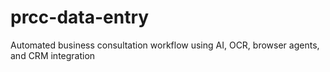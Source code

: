 # prcc-data-entry
Automated business consultation workflow using AI, OCR, browser agents, and CRM integration
